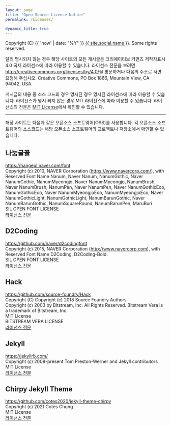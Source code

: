 ```yaml
---
layout: page
title: "Open Source License Notice"
permalink: /Licenses/

dynamic_title: true
---
```


Copyright (C) {{ 'now' | date: "%Y" }} <a href="{{ site.social.links[0] }}">{{ site.social.name }}</a>. Some rights reserved. 

달리 명시되지 않는 경우 해당 사이트의 모든 게시글은 크리에이티브 커먼즈 저작자표시 4.0 국제 라이선스에 따라 이용할 수 있습니다. 라이선스 전문을 보려면 <http://creativecommons.org/licenses/by/4.0/>을 방문하거나 다음의 주소로 서면 요청해 주십시오. Creative Commons, PO Box 1866, Mountain View, CA 94042, USA.

게시글의 내용 중 소스 코드의 경우 명시된 경우 명시된 라이선스에 따라 이용할 수 있습니다. 라이선스가 명시 되지 않은 경우 MIT 라이선스에 따라 이용할 수 있습니다. 라이선스의 전문은 [MIT License](mit_license)에서 확인할 수 있습니다.

---

해당 사이트는 다음과 같은 오픈소스 소프트웨어(OSS)를 사용합니다. 각 오픈소스 소프트웨어의 소스코드는 해당 오픈소스 소프트웨어의 프로젝트나 저장소에서 확인할 수 있습니다.

## 나눔글꼴
<https://hangeul.naver.com/font><br/>
Copyright (c) 2010, NAVER Corporation (https://www.navercorp.com/), with Reserved Font Name Nanum, Naver Nanum, NanumGothic, Naver NanumGothic, NanumMyeongjo, Naver NanumMyeongjo, NanumBrush, Naver NanumBrush, NanumPen, Naver NanumPen, Naver NanumGothicEco, NanumGothicEco, Naver NanumMyeongjoEco, NanumMyeongjoEco, Naver NanumGothicLight, NanumGothicLight, NanumBarunGothic, Naver NanumBarunGothic, NanumSquareRound, NanumBarunPen, MaruBuri<br/>
SIL OPEN FONT LICENSE<br/>
[라이선스 전문](oss/NaverNanumFont)

## D2Coding
<https://github.com/naver/d2codingfont><br/>
Copyright (c) 2015, NAVER Corporation (http://www.navercorp.com), with Reserved Font Name D2Coding, D2Coding-Bold.<br/>
SIL OPEN FONT LICENSE<br/>
[라이선스 전문](oss/D2Coding)

## Hack
<https://github.com/source-foundry/Hack><br/>
Copyright (C) Copyright (c) 2018 Source Foundry Authors<br/>
Copyright (c) 2003 by Bitstream, Inc. All Rights Reserved. Bitstream Vera is a trademark of Bitstream, Inc.<br/>
MIT License<br/>
BITSTREAM VERA LICENSE<br/>
[라이선스 전문](oss/Hack)

## Jekyll
<https://jekyllrb.com/><br/>
Copyright (c) 2008-present Tom Preston-Werner and Jekyll contributors<br/>
MIT License<br/>
[라이선스 전문](oss/Jekyll)

## Chirpy Jekyll Theme
<https://github.com/cotes2020/jekyll-theme-chirpy><br/>
Copyright (c) 2021 Cotes Chung<br/>
MIT License<br/>
[라이선스 전문](oss/Chirpy)

